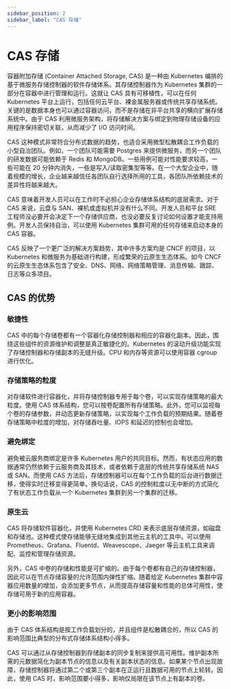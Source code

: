 ```yaml
---
sidebar_position: 2
sidebar_label: "CAS 存储"
---
```


# CAS 存储

容器附加存储 (Container Attached Storage, CAS) 是一种由 Kubernetes 编排的基于微服务存储控制器的软件存储体系。其存储控制器作为 Kubernetes 集群的一部分在容器中进行管理和运行。这就让 CAS 具有可移植性，可以在任何 Kubernetes 平台上运行，包括任何云平台、裸金属服务器或传统共享存储系统。关键的是数据本身也可以通过容器访问，而不是存储在非平台共享的横向扩展存储系统中。由于 CAS 利用微服务架构，将存储解决方案与绑定到物理存储设备的应用程序保持密切关联，从而减少了 I/O 访问时间。

CAS 这种模式非常符合分布式数据的趋势，也适合采用微型松散耦合工作负载的小型自治团队。例如，一个团队可能需要 Postgres 来提供微服务，而另一个团队的研发数据可能依赖于 Redis 和 MongoDB。一些用例可能对性能要求较高，一些可能在 20 分钟内消失，一些是写入/读取密集型等等。在一个大型企业中，随着规模的增长，企业越来越信任各团队自行选择所用的工具，各团队所依赖技术的差异性将越来越大。

CAS 意味着开发人员可以在工作时不必担心企业存储体系结构的底层需求。对于 CAS 来说，云盘与 SAN、裸机或虚拟机并没有什么不同。开发人员和平台 SRE 工程师没必要开会决定下一个存储供应商，也没必要反复讨论如何设置才能支持用例。开发人员保持自治，可以使用 Kubernetes 集群可用的任何存储来启动本身的 CAS 容器。

CAS 反映了一个更广泛的解决方案趋势，其中许多方案均是 CNCF 的项目，以 Kubernetes 和微服务为基础进行构建，形成繁荣的云原生生态体系。如今 CNCF 的云原生生态体系包含了安全、DNS、网络、网络策略管理、消息传输、跟踪、日志等众多项目。

## CAS 的优势

### 敏捷性 

CAS 中的每个存储卷都有一个容器化存储控制器和相应的容器化副本。因此，围绕这些组件的资源维护和调整是真正敏捷化的。Kubernetes 的滚动升级功能实现了存储控制器和存储副本的无缝升级。CPU 和内存等资源可以使用容器 cgroup 进行优化。

### 存储策略的粒度 

对存储软件进行容器化，并将存储控制器专用于每个卷，可以实现存储策略的最大粒度。使用 CAS 体系结构，您可以按卷配置所有存储策略。此外，您可以监视每个卷的存储参数，并动态更新存储策略，以实现每个工作负载的预期结果。随着卷存储策略中粒度的增加，对存储吞吐量、IOPS 和延迟的控制也会增加。

### 避免绑定 

避免被云服务商绑定是许多 Kubernetes 用户的共同目标。然而，有状态应用的数据通常仍然依赖于云服务商及其技术，或者依赖于底层的传统共享存储系统 NAS 或 SAN。而使用 CAS 方法后，存储控制器可以在每个工作负载的后台进行数据迁移，使得实时迁移变得更简单。换句话说，CAS 的控制粒度以无中断的方式简化了有状态工作负载从一个 Kubernetes 集群到另一个集群的迁移。

### 原生云 

CAS 将存储软件容器化，并使用 Kubernetes CRD 来表示底层存储资源，如磁盘和存储池。这种模式使存储能够无缝地集成到其他云主机的工具中。可以使用 Prometheus、Grafana、Fluentd、Weavescope、Jaeger 等云主机工具来调配、监控和管理存储资源。

另外，CAS 中卷的存储和性能是可扩缩的。由于每个卷都有自己的存储控制器，因此可以在节点存储容量的允许范围内弹性扩缩。随着给定 Kubernetes 集群中容器应用数量的增加，会添加更多节点，从而提高存储容量和性能的总体可用性，使存储可用于新的应用容器。

### 更小的影响范围

由于 CAS 体系结构是按工作负载划分的，并且组件是松散耦合的，所以 CAS 的影响范围比典型的分布式存储体系结构小得多。

CAS 可以通过从存储控制器到存储副本的同步复制来提供高可用性。维护副本所需的元数据简化为副本节点的信息以及有关副本状态的信息。如果某个节点出现故障，存储控制器将通过第二个或第三个副本在正运行且数据可用的节点上轮转。因此，使用 CAS 时，影响范围要小得多，影响仅局限在该节点上有副本的卷。